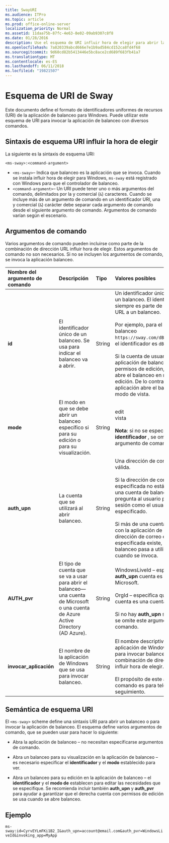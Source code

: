 ```yaml
---
title: SwayURI
ms.audience: ITPro
ms.topic: article
ms.prod: office-online-server
localization_priority: Normal
ms.assetid: 11daa75b-87fc-4e63-8e02-09ab9307c8f8
ms.date: 01/28/2016
description: Use el esquema de URI influir hora de elegir para abrir la aplicación de balanceo y ver o editar un balanceo.
ms.openlocfilehash: 7a820339abcd666e7e1b9ad584cd152ca8fd4f68
ms.sourcegitcommit: 9d60cd82b5413446e5bc8ace2cd689f683fb41a7
ms.translationtype: MT
ms.contentlocale: es-ES
ms.lasthandoff: 06/11/2018
ms.locfileid: "19821507"
---
```

# <a name="sway-uri-scheme"></a>Esquema de URI de Sway

Este documento define el formato de identificadores uniformes de recursos (URI) de la aplicación de balanceo para Windows. Puede utilizar este esquema de URI para invocar la aplicación de balanceo con diversos comandos.

## <a name="sway-uri-scheme-syntax"></a>Sintaxis de esquema URI influir la hora de elegir

La siguiente es la sintaxis de esquema URI:

`<ms-sway>:<command-argument>`

- `<ms-sway>`&ndash; Indica que balanceo es la aplicación que se invoca. Cuando se instala influir hora de elegir para Windows, `ms-sway` está registrado con Windows para que el controlador de balanceo.
- `<command-argument>`&ndash; Un URI puede tener uno o más argumentos del comando, delimitados por la y comercial (`&`) caracteres. Cuando se incluye más de un argumento de comando en un identificador URI, una y comercial (`&`) carácter debe separar cada argumento de comando desde el siguiente argumento de comando. Argumentos de comando varían según el escenario. 

## <a name="command-arguments"></a>Argumentos de comando

Varios argumentos de comando pueden incluirse como parte de la combinación de dirección URL influir hora de elegir. Estos argumentos de comando no son necesarios. Si no se incluyen los argumentos de comando, se invoca la aplicación balanceo.

|Nombre del argumento de comando|Descripción|Tipo|Valores posibles|¿Obligatorio?|
|:-----|:-----|:-----|:-----|:-----|
|**id**|El identificador único de un balanceo. Se usa para indicar el balanceo va a abrir.|String|Un identificador único válido para un balanceo. El identificador siempre es parte de la dirección URL a un balanceo.<br/><br/>Por ejemplo, para el siguiente balanceo `https://sway.com/dBheQgVZ1RQBfiQU`, el identificador es `dBheQgVZ1RQBfiQU`.<br/><br/>Si la cuenta de usuario asociada a la aplicación de balanceo tiene permisos de edición, la aplicación abre el balanceo en modo de edición. De lo contrario, la aplicación abre el balanceo en modo de vista.|No|
|**mode**|El modo en que se debe abrir un balanceo específico si para su edición o para su visualización.|String|edit<br/>vista<br/><br/>**Nota**: si no se especifica ningún **identificador** , se omite este argumento de comando.|No|
|**auth_upn**|La cuenta que se utilizará al abrir balanceo.|String|Una dirección de correo electrónico válida.<br/><br/>Si la dirección de correo electrónico especificada no está asociada con una cuenta de balanceo, balanceo pregunta al usuario para iniciar sesión como el usuario especificado.<br/><br/>Si más de una cuenta está asociada con la aplicación de balanceo y la dirección de correo electrónico especificada existe, la aplicación de balanceo pasa a utilizar esa cuenta cuando se invoca.|No|
|**AUTH\_pvr**|El tipo de cuenta que se va a usar para abrir el balanceo&mdash;una cuenta de Microsoft o una cuenta de Azure Active Directory (AD Azure).|String|WindowsLiveId – especifica que la **auth\_upn** cuenta es una cuenta de Microsoft.<br/><br/>OrgId – especifica que la **auth\_upn** cuenta es una cuenta de Azure AD.<br/><br/>Si no hay **auth\_upn** se especifica, se omite este argumento de comando.|No|
|**invocar\_aplicación**|El nombre de la aplicación de Windows que se usa para invocar balanceo.|String|El nombre descriptivo de la aplicación de Windows que se usa para invocar balanceo a través de la combinación de dirección URL influir hora de elegir.<br/><br/>El propósito de este argumento de comando es para telemetría y seguimiento.|No|

## <a name="uri-scheme-semantics"></a>Semántica de esquema URI

El `<ms-sway>` scheme define una sintaxis URI para abrir un balanceo o para invocar la aplicación de balanceo. El esquema define varios argumentos de comando, que se pueden usar para hacer lo siguiente: 

- Abra la aplicación de balanceo &ndash; no necesitan especificarse argumentos de comando. 

- Abra un balanceo para su visualización en la aplicación de balanceo &ndash; es necesario especificar el **identificador** y el **modo** establecido para ver. 

- Abra un balanceo para su edición en la aplicación de balanceo &ndash; el **identificador** y el **modo de** establecen para editar las necesidades que se especifique. Se recomienda incluir también **auth\_upn** y **auth\_pvr** para ayudar a garantizar que el derecha cuenta con permisos de edición se usa cuando se abre balanceo.  

## <a name="example"></a>Ejemplo

`ms-sway:id=CyrvEYLmFKi1B2_I&auth_upn=account@email.com&auth_pvr=WindowsLiveId&invoking_app=MyApp` 


